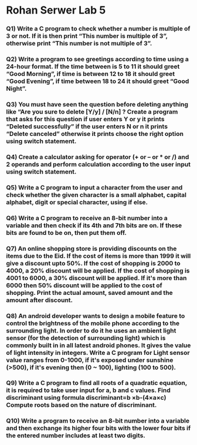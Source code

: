 # Rohan Serwer Lab 5 

### Q1) Write a C program to check whether a number is multiple of 3 or not. If it is then print “This number is multiple of 3”, otherwise print “This number is not multiple of 3”.

### Q2) Write a program to see greetings according to time using a 24-hour format. If the time between is 5 to 11 it should greet “Good Morning”, if time is between 12 to 18 it should greet “Good Evening”, if time between 18 to 24 it should greet “Good Night”.

### Q3) You must have seen the question before deleting anything like “Are you sure to delete [Y/y] / [N/n] ? Create a program that asks for this question if user enters Y or y it prints “Deleted successfully” if the user enters N or n it prints “Delete canceled” otherwise it prints choose the right option using switch statement.

### Q4) Create a calculator asking for operator (+ or – or * or /) and 2 operands and perform calculation according to the user input using switch statement.

### Q5) Write a C program to input a character from the user and check whether the given character is a small alphabet, capital alphabet, digit or special character, using if else.

### Q6) Write a C program to receive an 8-bit number into a variable and then check if its 4th and 7th bits are on. If these bits are found to be on, then put them off.

### Q7) An online shopping store is providing discounts on the items due to the Eid. If the cost of items is more than 1999 it will give a discount upto 50%. If the cost of shopping is 2000 to 4000, a 20% discount will be applied. If the cost of shopping is 4001 to 6000, a 30% discount will be applied. If it's more than 6000 then 50% discount will be applied to the cost of shopping. Print the actual amount, saved amount and the amount after discount.

### Q8) An android developer wants to design a mobile feature to control the brightness of the mobile phone according to the surrounding light. In order to do it he uses an ambient light sensor (for the detection of surrounding light) which is commonly built in in all latest android phones. It gives the value of light intensity in integers. Write a C program for Light sensor value ranges from 0-1000, if it's exposed under sunshine (>500), if it's evening then (0 ~ 100), lighting (100 to 500).

### Q9) Write a C program to find all roots of a quadratic equation, it is required to take user input for a, b and c values. Find discriminant using formula discriminant=b ×b-(4×a×c) Compute roots based on the nature of discriminant.

### Q10) Write a program to receive an 8-bit number into a variable and then exchange its higher four bits with the lower four bits if the entered number includes at least two digits.
